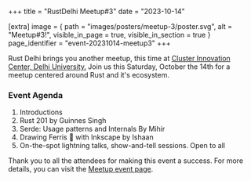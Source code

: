 +++
title = "RustDelhi Meetup#3"
date = "2023-10-14"

[extra]
    image = { path = "images/posters/meetup-3/poster.svg", alt = "Meetup#3!", visible_in_page = true, visible_in_section = true }
    page_identifier = "event-20231014-meetup3"
+++

Rust Delhi brings you another meetup, this time at [Cluster Innovation Center, Delhi University.](https://cic.du.ac.in/) Join us this Saturday, October the 14th for a meetup centered around Rust and it's ecosystem.

### Event Agenda

1. Introductions
2. Rust 201 by Guinnes Singh
3. Serde: Usage patterns and Internals By Mihir
4. Drawing Ferris 🦀 with Inkscape by Ishaan
5. On-the-spot lightning talks, show-and-tell sessions. Open to all

Thank you to all the attendees for making this event a success. For more details, you can visit the [Meetup event page](https://www.meetup.com/rustdelhi/events/296654653/).
